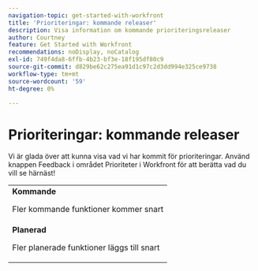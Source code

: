```yaml
---
navigation-topic: get-started-with-workfront
title: 'Prioriteringar: kommande releaser'
description: Visa information om kommande prioriteringsreleaser
author: Courtney
feature: Get Started with Workfront
recommendations: noDisplay, noCatalog
exl-id: 749f4da8-6ffb-4b23-bf3e-18f195df80c9
source-git-commit: d829be62c275ea91d1c97c2d3dd994e325ce9738
workflow-type: tm+mt
source-wordcount: '59'
ht-degree: 0%

---
```


# Prioriteringar: kommande releaser

Vi är glada över att kunna visa vad vi har kommit för prioriteringar. Använd knappen Feedback i området Prioriteter i Workfront för att berätta vad du vill se härnäst!

<table>
  <tr>
    <td><strong>Kommande</strong>
   <p>Fler kommande funktioner kommer snart</p>
    </td>
  </tr>
  <tr>
    <td><strong>Planerad</strong>
<p>Fler planerade funktioner läggs till snart</p>
    </td>
  </tr>
</table>